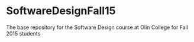 # SoftwareDesignFall15
The base repository for the Software Design course at Olin College for Fall 2015 students
